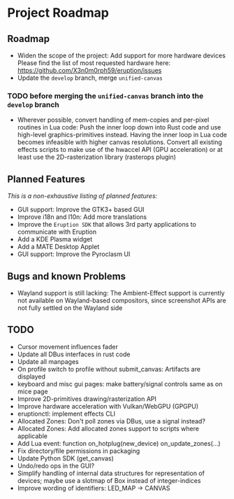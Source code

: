 # Project Roadmap

## Roadmap

- Widen the scope of the project: Add support for more hardware devices
  Please find the list of most requested hardware here: <https://github.com/X3n0m0rph59/eruption/issues>
- Update the `develop` branch, merge `unified-canvas`

### TODO before merging the `unified-canvas` branch into the `develop` branch

- Wherever possible, convert handling of mem-copies and per-pixel routines in Lua code: Push the inner loop down into Rust code and use high-level graphics-primitives instead. Having the inner loop in Lua code becomes infeasible with higher canvas resolutions.
  Convert all existing effects scripts to make use of the hwaccel API (GPU acceleration) or at least use the
  2D-rasterization library (rasterops plugin)

## Planned Features

_This is a non-exhaustive listing of planned features:_

- GUI support: Improve the GTK3+ based GUI
- Improve i18n and l10n: Add more translations
- Improve the `Eruption SDK` that allows 3rd party applications to communicate with Eruption
- Add a KDE Plasma widget
- Add a MATE Desktop Applet
- GUI support: Improve the Pyroclasm UI

## Bugs and known Problems

- Wayland support is still lacking: The Ambient-Effect support is currently not available on Wayland-based compositors,
  since screenshot APIs are not fully settled on the Wayland side

## TODO

- Cursor movement influences fader
- Update all DBus interfaces in rust code
- Update all manpages
- On profile switch to profile without submit_canvas: Artifacts are displayed
- keyboard and misc gui pages: make battery/signal controls same as on mice page
- Improve 2D-primitives drawing/rasterization API
- Improve hardware acceleration with Vulkan/WebGPU (GPGPU)
- eruptionctl: implement effects CLI
- Allocated Zones: Don't poll zones via DBus, use a signal instead?
- Allocated Zones: Add allocated zones support to scripts where applicable
- Add Lua event: function on_hotplug(new_device) on_update_zones(...)
- Fix directory/file permissions in packaging
- Update Python SDK (get_canvas)
- Undo/redo ops in the GUI?
- Simplify handling of internal data structures for representation of devices; maybe use a slotmap of Box<dyn Device> instead of integer-indices
- Improve wording of identifiers: LED_MAP -> CANVAS
